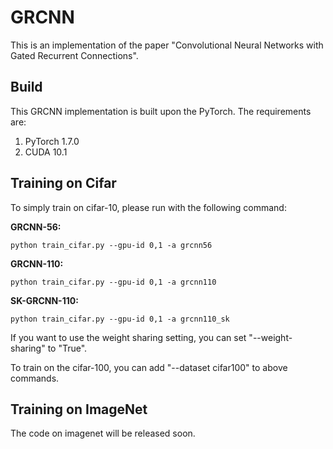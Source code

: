# GRCNN
This is an implementation of the paper "Convolutional Neural Networks with Gated Recurrent Connections".

Build
-----

This GRCNN implementation is built upon the PyTorch. The requirements are:

1. PyTorch 1.7.0
2. CUDA 10.1

Training on Cifar
-----------------
To simply train on cifar-10, please run with the following command:
 
  **GRCNN-56:** <br />
  
    python train_cifar.py --gpu-id 0,1 -a grcnn56 
    
  **GRCNN-110:** <br />
  
    python train_cifar.py --gpu-id 0,1 -a grcnn110 
    
  **SK-GRCNN-110:** <br />
  
    python train_cifar.py --gpu-id 0,1 -a grcnn110_sk

If you want to use the weight sharing setting, you can set "--weight-sharing" to "True".

To train on the cifar-100, you can add "--dataset cifar100" to above commands.


Training on ImageNet
-----------------
The code on imagenet will be released soon.

